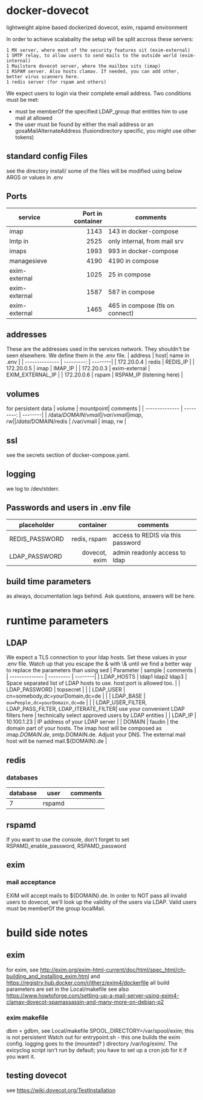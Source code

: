 # docker-dovecot
lightweight alpine based dockerized dovecot, exim, rspamd environment

In order to achieve scalabality the setup will be split accross these servers:

    1 MX server, where most of the security features sit (exim-external)
    1 SMTP relay, to allow users to send mails to the outside world (exim-internal)
    1 Mailstore dovecot server, where the mailbox sits (imap)
    1 RSPAM server. Also hosts clamav. If needed, you can add other, better virus scanners here.
    1 redis server (for rspam and others)

We expect users to login via their complete email address. Two conditions must be met:
- must be memberOf the specified LDAP_group that entitles him to use mail at allowed
- the user must be found by either the mail address or an gosaMailAlternateAddress (fusiondirectory specific, you might use other tokens)

## standard config Files
see the directory install/
some of the files will be modified using below ARGS or values in .env

## Ports

| service | Port in container| comments |
| -------------- | ---------: | --------|
| imap         | 1143  | 143 in docker-compose |
| lmtp in      | 2525  | only internal, from mail srv |
| imaps        | 1993  | 993 in docker-compose |
| managesieve  | 4190  | 4190 in compose |
| exim-external  | 1025  | 25 in compose |
| exim-external  | 1587  | 587 in compose |
| exim-external  | 1465  | 465 in compose (tls on connect) |

## addresses
These are the addresses used in the services network. They shouldn't be seen elsewhere. We define them in the .env file.
| address | host| name in .env |
| -------------- | ---------: | --------|
| 172.20.0.4 | redis  | REDIS_IP |
| 172.20.0.5 | imap  | IMAP_IP |
| 172.20.0.3 | exim-external | EXIM_EXTERNAL_IP |
| 172.20.0.6 | rspam  | RSPAM_IP (listening here) |

## volumes
for persistent data
| volume | mountpoint| comments |
| -------------- | ---------: | --------|
| /data/$DOMAIN/vmail | /var/vmail  | imap, rw |
| /data/$DOMAIN/redis | /var/vmail  | imap, rw |

## ssl
see the secrets section of docker-compose.yaml.
## logging
we log to /dev/stderr.

## Passwords and users in .env file
| placeholder | container| comments |
| -------------- | ---------: | --------|
| REDIS_PASSWORD | redis, rspam | access to REDIS via this password |
| LDAP_PASSWORD | dovecot, exim  | admin readonly access to ldap |

## build time parameters
as always, documentation lags behind. Ask questions, answers will be here.

# runtime parameters
## LDAP
We expect a TLS connection to your ldap hosts.
Set these values in your .env file. Watch up that you escape the \& with \\& until we find a better way to replace the parameters than using sed
| Parameter | sample | comments |
| -------------- | --------- | --------|
| LDAP_HOSTS | ldap1 ldap2 ldap3 | Space separated list of LDAP hosts to use. host:port is allowed too. |
| LDAP_PASSWORD  | topsecret | |
| LDAP_USER | cn=somebody,dc=yourDomain,dc=de |  |
| LDAP_BASE | ``ou=People,dc=yourDomain,dc=de`` |  |
| LDAP_USER_FILTER, LDAP_PASS_FILTER, LDAP_ITERATE_FILTER| use your convenient LDAP filters here | technically select approved users by LDAP entities |
| LDAP_IP  | 10.100.1.23 | IP address of your LDAP server |
| DOMAIN  | faudin | the domain part of your hosts. The imap host will be composed as imap.$DOMAIN.de, smtp.$DOMAIN.de. Adjust your DNS. The external mail host will be named mail.${DOMAIN}.de |

## redis
### databases
| database | user | comments |
| -------------- | --------- | --------|
| 7 | rspamd |  |  

## rspamd
If you want to use the console, don't forget to set  RSPAMD_enable_password, RSPAMD_password

## exim
### mail acceptance
EXIM will accept mails to ${DOMAIN}.de.
In order to NOT pass all invalid users to dovecot, we'll look up the validity of the users via LDAP. Valid users must be memberOf the group localMail.


# build side notes
## exim
for exim, see http://exim.org/exim-html-current/doc/html/spec_html/ch-building_and_installing_exim.html and https://registry.hub.docker.com/r/itherz/exim4/dockerfile
all build parameters are set in the Local/makefile
see also https://www.howtoforge.com/setting-up-a-mail-server-using-exim4-clamav-dovecot-spamassassin-and-many-more-on-debian-p2
### exim makefile
dbm  = gdbm, see Local/makefile
SPOOL_DIRECTORY=/var/spool/exim; this is not persistent
Watch out for entrypoint.sh - this one builds the exim config.
logging goes to the (mounted? ) directory /var/log/exim/. The exicyclog script isn't run by default; you have to set up a cron job for it if you want it.

## testing dovecot
see https://wiki.dovecot.org/TestInstallation
